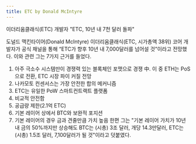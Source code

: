 ```yaml
---
title: ETC by Donald McIntyre
---
```


이더리움클래식(ETC) 개발자 "ETC, 10년 내 7천 달러 돌파"

도널드 맥킨타이어(Donald McIntyre) 이더리움클래식(ETC, 시가총액 38위) 코어 개발자가 공식 채널을 통해 “ETC가 향후 10년 내 7,000달러를 넘어설 것”이라고 전망했다. 이와 관련 그는 7가지 근거를 들었다.


1. 아주 극소수 시스템만이 경쟁력 있는 블록체인 포맷으로 경쟁 中. 이 중 ETH는 PoS으로 전환, ETC 시장 파이 커질 전망
2. 나카모토 컨센서스는 가장 안전한 합의 메커니즘
3. ETC는 유일한 PoW 스마트컨트랙트 플랫폼
4. 비교적 안전함
5. 공급량 제한(2.1억 ETC)
6. 기본 레이어 상에서 BTC와 보완적 포지션
7. 기본 레이어의 경우 금과 견줄만큼 가치 높음
한편 그는 "기본 레이어 가치가 10년 내 금의 50%까지만 상승해도 BTC는 (시총) 3조 달러, 개당 14.3만달러, ETC는 (시총) 1.5조 달러, 7,100달러가 될 것"이라고 덧붙였다.
